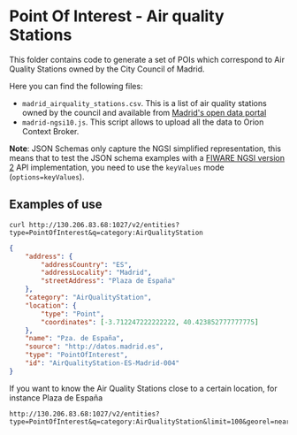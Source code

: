 # Point Of Interest - Air quality Stations

This folder contains code to generate a set of POIs which correspond to Air
Quality Stations owned by the City Council of Madrid.

Here you can find the following files:

-   `madrid_airquality_stations.csv`. This is a list of air quality stations
    owned by the council and available from
    [Madrid's open data portal](https://datos.madrid.es/portal/site/egob/)
-   `madrid-ngsi10.js`. This script allows to upload all the data to Orion
    Context Broker.

**Note**: JSON Schemas only capture the NGSI simplified representation, this
means that to test the JSON schema examples with a
[FIWARE NGSI version 2](http://fiware.github.io/specifications/ngsiv2/stable)
API implementation, you need to use the `keyValues` mode (`options=keyValues`).

## Examples of use

```
curl http://130.206.83.68:1027/v2/entities?type=PointOfInterest&q=category:AirQualityStation
```

```json
{
    "address": {
        "addressCountry": "ES",
        "addressLocality": "Madrid",
        "streetAddress": "Plaza de España"
    },
    "category": "AirQualityStation",
    "location": {
        "type": "Point",
        "coordinates": [-3.712247222222222, 40.423852777777775]
    },
    "name": "Pza. de España",
    "source": "http://datos.madrid.es",
    "type": "PointOfInterest",
    "id": "AirQualityStation-ES-Madrid-004"
}
```

If you want to know the Air Quality Stations close to a certain location, for
instance Plaza de España

```
http://130.206.83.68:1027/v2/entities?type=PointOfInterest&q=category:AirQualityStation&limit=100&georel=near;maxDistance=2000&coords=40.42,-3.71
```
